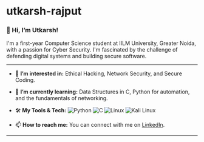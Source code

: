 # utkarsh-rajput 
### 👋 Hi, I’m Utkarsh!

I'm a first-year Computer Science student at IILM University, Greater Noida, with a passion for Cyber Security. I'm fascinated by the challenge of defending digital systems and building secure software.

---

-   👀 **I’m interested in:** Ethical Hacking, Network Security, and Secure Coding.
-   🌱 **I’m currently learning:** Data Structures in C, Python for automation, and the fundamentals of networking.
-   🛠️ **My Tools & Tech:**
    ![Python](https://img.shields.io/badge/Python-3776AB?style=for-the-badge&logo=python&logoColor=white)
    ![C](https://img.shields.io/badge/C-A8B9CC?style=for-the-badge&logo=c&logoColor=white)
    ![Linux](https://img.shields.io/badge/Linux-FCC624?style=for-the-badge&logo=linux&logoColor=black)
    ![Kali Linux](https://img.shields.io/badge/Kali-557C94?style=for-the-badge&logo=kali-linux&logoColor=white)

-   📫 **How to reach me:** You can connect with me on [LinkedIn](https://www.linkedin.com/in/utk-rsh).

---
